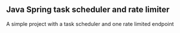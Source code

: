 ## Java Spring task scheduler and rate limiter

A simple project with a task scheduler and one rate limited endpoint